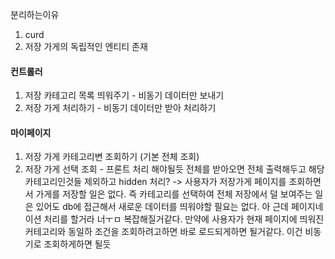 분리하는이유
1. curd
2. 저장 가게의 독립적인 엔티티 존재

#### 컨트롤러
1. 저장 카테고리 목록 띄워주기 - 비동기 데이터만 보내기
2. 저장 가게 처리하기 - 비동기 데이터만 받아 처리하기

#### 마이페이지
1. 저장 가게 카테고리변 조회하기 (기본 전체 조회)
2. 저장 가게 선택 조회 - 프론트 처리 해야될듯 전체를 받아오면 전체 출력해두고 해당 카테고리인것들 제외하고 hidden 처리? -> 사용자가 저장가게 페이지를 조회하면서 가게를 저장할 일은 없다. 즉 카테고리를 선택하여 전체 저장에서 덜 보여주는 일은 있어도 db에 접근해서 새로운 데이터를 띄워야할 필요는 없다.
아 근데 페이지네이션 처리를 할거라 너ㅜㅁ 복잡해질거같다.
만약에 사용자가 현재 페이지에 띄워진 커테고리와 동일하 조건을 조회하려고하면 바로 로드되게하면 될거같다.
이건 비동기로 조회하게하면 될듯